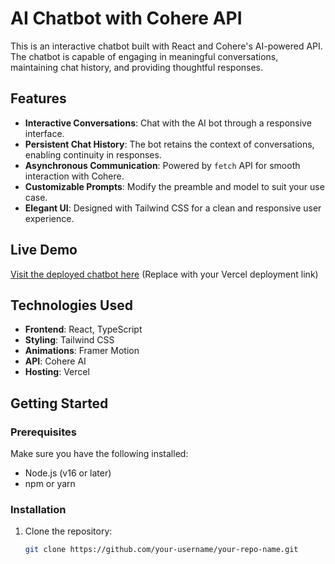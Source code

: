 # AI Chatbot with Cohere API

This is an interactive chatbot built with React and Cohere's AI-powered API. The chatbot is capable of engaging in meaningful conversations, maintaining chat history, and providing thoughtful responses.

## Features
- **Interactive Conversations**: Chat with the AI bot through a responsive interface.
- **Persistent Chat History**: The bot retains the context of conversations, enabling continuity in responses.
- **Asynchronous Communication**: Powered by `fetch` API for smooth interaction with Cohere.
- **Customizable Prompts**: Modify the preamble and model to suit your use case.
- **Elegant UI**: Designed with Tailwind CSS for a clean and responsive user experience.

## Live Demo
[Visit the deployed chatbot here](#) (Replace with your Vercel deployment link)

## Technologies Used
- **Frontend**: React, TypeScript
- **Styling**: Tailwind CSS
- **Animations**: Framer Motion
- **API**: Cohere AI
- **Hosting**: Vercel

## Getting Started

### Prerequisites
Make sure you have the following installed:
- Node.js (v16 or later)
- npm or yarn

### Installation
1. Clone the repository:
   ```bash
   git clone https://github.com/your-username/your-repo-name.git
